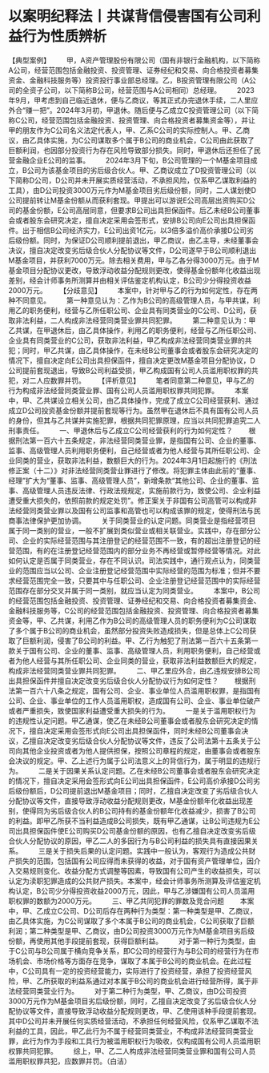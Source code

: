 # 以案明纪释法丨共谋背信侵害国有公司利益行为性质辨析

【典型案例】
　　甲，A资产管理股份有限公司（国有非银行金融机构，以下简称A公司，经营范围包括金融投资、投资管理、证券经纪和交易、向合格投资者募集资金、金融科技服务等）投资投行事业部总经理。乙，B投资管理有限公司（A公司的全资子公司，以下简称B公司，经营范围与A公司相同）总经理。
　　2023年9月，甲考虑到自己临近退休，便与乙商议，等其正式办完退休手续，二人里应外合“赚一把”。2024年3月初，甲退休。随后便与乙成立C投资管理公司（以下简称C公司，经营范围包括金融投资、投资管理、向合格投资者募集资金等），并让甲的朋友作为C公司名义法定代表人，甲、乙系C公司的实际控制人。甲、乙商议，由乙具体实施，为C公司谋取多个属于B公司的商业机会，C公司由此获取了巨额利润，也因部分投资行为存在风险导致部分损失。同时，甲退休后还担任了民营金融企业E公司的监事。
　　2024年3月下旬，B公司管理的一个M基金项目成立，B公司为该基金项目的劣后级合伙人。甲、乙商议成立了D投资管理公司（以下简称D公司，D公司并未开展实质经营活动，不承担风险，仅系甲乙谋取利益的工具），由D公司投资3000万元作为M基金项目劣后级份额，同时，二人谋划使D公司提前转让M基金份额从而获利套现。甲提出可以游说E公司高层出资购买D公司的基金份额，E公司高层同意，但要求B公司出具担保函件。后乙未经B公司董事会或者股东会研究决定，擅自决定采用会签形式，安排B公司向E公司出具担保函件。出于相信B公司经济实力，E公司出资1亿元，以3倍多溢价高价承接D公司劣后级份额。同时，为保证D公司顺利提前退出，甲乙商议，由乙主导，未经董事会决议，擅自决定改变劣后级合伙人分配协议等文件，D公司遂早于B公司顺利退出M基金项目，并获利7000万元。除去相关费用，甲与乙各分得3000万元。由于M基金项目分配协议更改，导致浮动收益分配规则更改，使得基金份额年化收益出现差别，经会计师事务所测算并由相关评估鉴定机构认定，B公司少分得投资收益2000万元。
　　【分歧意见】
　　本案中，针对甲与乙的行为如何定性，存在两种不同意见。
　　第一种意见认为：乙作为B公司的高级管理人员，与甲共谋，利用乙的职务便利，经营与乙所任职公司、企业具有同类营业的C公司、D公司，获取非法利益，二人构成非法经营同类营业罪共同犯罪。
　　第二种意见认为：甲乙共谋，在甲退休后，由乙具体操作，利用乙的职务便利，经营与乙所任职公司、企业具有同类营业的C公司，获取非法利益，甲乙构成非法经营同类营业罪的共犯；同时，甲乙共谋，由乙具体操作，在未经B公司董事会或者股东会研究决定的情况下，擅自决定向E公司出具担保函件，擅自决定更改M基金项目分配协议，D公司提前套现退出，导致B公司利益受损，甲乙构成国有公司人员滥用职权罪的共犯，对二人应数罪并罚。
　　【评析意见】
　　笔者同意第二种意见，甲与乙的行为构成非法经营同类营业罪、国有公司人员滥用职权罪共同犯罪。
　　本案中，甲、乙共谋设立相关公司，由乙具体操作，完成了成立C公司经营获利、通过成立D公司投资基金份额并提前套现等行为。虽然甲在退休后不具有国有公司人员的身份，但其与乙共谋并实施犯罪，根据共同犯罪原理，应当以共同犯罪追究二人刑事责任。
　　一、甲退休后与乙成立C公司经营获利的行为如何定性？
　　根据刑法第一百六十五条规定，非法经营同类营业罪，是指国有公司、企业的董事、监事、高级管理人员利用职务便利，自己经营或者为他人经营与其所任职公司、企业同类的营业，获取非法利益，数额巨大的行为。2024年3月1日起施行的《刑法修正案（十二）》对非法经营同类营业罪进行了修改。将犯罪主体由此前的“董事、经理”扩大为“董事、监事、高级管理人员”，新增条款“其他公司、企业的董事、监事、高级管理人员违反法律、行政法规规定，实施前款行为，致使公司、企业利益遭受重大损失的，依照前款的规定处罚”。修正案关于非国有公司高管可以构成非法经营同类营业罪以及国有公司监事和高管也可以构成该罪的规定，使得刑法与民商事法律保护更加协调。
　　关于同类营业的认定问题。同类营业是指经营项目属于同一类别的营业，一般不扩展到类似营业或相关联营业。实践中，存在部分公司、企业的实际经营范围与其注册登记的经营范围不一致，有的超出注册登记的经营范围，有的在注册登记经营范围内的部分业务不再经营或暂停经营等情况。对此如何认定是否属于同类营业，存在不同认识。司法实践中，通行观点认为，同类营业的范围应当以公司、企业注册登记经营范围中实际经营的范围为标准；但并不要求经营范围完全一致，只要其中与任职公司、企业注册登记经营范围中的实际经营范围存在部分交叉并属于同一类别，就应当认定为同类营业。
　　本案中，B公司的经营范围包括金融投资、投资管理、证券经纪和交易、向合格投资者募集资金、金融科技服务等，C公司的经营范围包括金融投资、投资管理、向合格投资者募集资金等，甲、乙共谋，利用乙作为B公司的高级管理人员的职务便利为C公司谋取了多个属于B公司的商业机会，虽然部分投资失败造成损失，但是总体上C公司获取了巨额利润，侵害了B公司的利益。甲、乙行为触犯了刑法第一百六十五条第一款关于国有公司、企业的董事、监事、高级管理人员，利用职务便利，自己经营或者为他人经营与其所任职公司、企业同类的营业，获取非法利益数额巨大的规定，构成非法经营同类营业罪共同犯罪。
　　二、甲乙里应外合，由乙违规安排B公司出具担保函件并擅自决定改变劣后级合伙人分配协议行为如何定性？
　　根据刑法第一百六十八条之规定，国有公司、企业、事业单位人员滥用职权罪，是指国有公司、企业、事业单位的工作人员滥用职权，造成国有公司、企业、事业单位破产或者严重损失，致使国家利益遭受重大损失的行为。
　　一是关于滥用职权行为的违规性认定问题。甲乙通谋，使乙在未经B公司董事会或者股东会研究决定的情况下，擅自决定采用会签形式向E公司出具担保函件，同时未经B公司董事会决议，乙擅自决定改变劣后级合伙人分配协议等文件，违反了公司法第十五条关于公司向其他企业投资或者为他人提供担保，按照公司章程的规定，由董事会或者股东会决议的规定。甲、乙上述行为属于公司法意义上的背信行为，属于明显的违规行为。
　　二是关于因果关系认定问题。乙在未经B公司董事会或者股东会研究决定的情况下，擅自决定采用会签形式向E公司出具担保函件，E公司高价承接D公司劣后级份额后，D公司提前退出M基金项目；同时，乙擅自决定改变了劣后级合伙人分配协议等文件，直接导致浮动收益分配规则更改，M基金份额年化收益出现差别，使得同为劣后级合伙人的B公司持有的基金份额年化收益减少，损害了B公司的利益。即甲乙所获不当利益造成B公司损失，既有甲乙通谋，让B公司违规为E公司出具担保函件使E公司购买D公司基金份额的原因，也有乙擅自决定改变劣后级合伙人分配协议的原因，甲乙二人的多因行为与B公司利益的损失具有直接因果关系。
　　三是关于损失后果的认定问题。实践中一般认为，客观行为造成公共财产损失的范围，包括国有公司应得而未获得的收益，对于国有资产管理单位，因介入交易规则变化、收益分配方式调整等因素，导致国有公司产生的收益损失，可以认定为渎职犯罪造成的公共财产损失。本案中，经会计师事务所测算及评估鉴定机构认定，B公司少分得投资收益2000万元，因此，甲与乙涉嫌国有公司人员滥用职权罪的数额为2000万元。
　　三、甲乙共同犯罪的罪数及竞合问题
　　本案中，甲、乙成立C公司、D公司后存在两种行为类型：第一种类型是甲、乙商议，由乙具体实施，为C公司谋取了多个本属于B公司的商业机会，C公司获取了巨额利润；第二种类型是甲、乙商议，由D公司投资3000万元作为M基金项目劣后级份额，再使用其他手段提前套现，获得巨额利益。
　　对于第一种行为类型，由于C公司与B公司属于横向竞争关系，即C公司的经营行为与B公司的经营行为在市场机会、市场价格等方面存在竞争，谋取了本属于B公司的商业机会。在此过程中，C公司具有一定的投资经营能力，实际进行了投资经营，承担了投资经营风险，甲、乙所获取的利益系通过对本属于B公司的商业机会进行经营所得，属于非法经营同类营业行为。
　　对于第二种行为类型，甲、乙商议，由D公司投资3000万元作为M基金项目劣后级份额，同时，乙擅自决定改变了劣后级合伙人分配协议等文件，直接导致浮动收益分配规则更改，甲、乙使用该种手段提前套现。其中D公司并未开展任何实质经营活动，不承担任何经营风险，仅系甲乙谋取不法利益的工具，因此，甲乙此行为不属于经营同类营业，不构成非法经营同类营业罪，此行为作为手段和工具行为被滥用职权行为吸收，仅构成国有公司人员滥用职权罪共同犯罪。
　　综上，甲、乙二人构成非法经营同类营业罪和国有公司人员滥用职权罪共犯，应数罪并罚。（白洁）